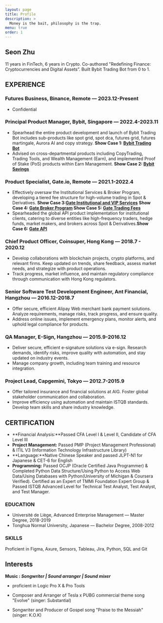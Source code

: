 ```yaml
---
layout: page
title: Profile
description: >
  Money is the bait, philosophy is the trap.
menu: true
order: 1
---
```


## Seon Zhu 

11 years in FinTech, 6 years in Crypto. Co-authored "Redefining Finance: Cryptocurrencies and Digital Assets”. Built Bybit Trading Bot from 0 to 1.

## **EXPERIENCE**

### **Futures Business, Binance, Remote — 2023.12-Present**

- Confidential

### **Principal Product Manager, Bybit, Singapore — 2022.4-2023.11**

- Spearhead the entire product development and launch of Bybit Trading Bot includes sub-products like spot grid, spot dca, futures grid, futures martingale, Aurora AI and copy strategy. **Show Case 1: [Bybit Trading Bot](https://www.bybit.com/en-US/tradingbot)**
- Advised on cross-departmental products including CopyTrading, Trading Tools, and Wealth Management (Earn), and implemented Proof of Stake (PoS) products within Earn Management. **Show Case 2: [Bybit Savings](https://www.bybit.com/en-US/earn/savings)**

### **Product Specialist, Gate.io, Remote — 2021.1-2022.4**

- Effectively oversaw the Institutional Services & Broker Program, developing a tiered fee structure for high-volume trading in Spot & Derivatives. **Show Case 3:[Gate Institutional and VIP Services](https://www.gate.io/institution)** **Show Case 4: [Gate Broker Program](https://www.gate.io/zh/broker_program) Show Case 5: [Gate Trading Fees](https://www.gate.io/zh/fee)**
- Spearheaded the global API product implementation for institutional clients, catering to diverse entities like high-frequency traders, hedge funds, market makers, and brokers across Spot & Derivatives.**Show Case 6: [Gate API](https://www.gate.io/gate-api)**

### **Chief Product Officer, Coinsuper, Hong Kong — 2018.7 - 2020.12**

- Develop collaborations with blockchain projects, crypto platforms, and relevant firms. Keep updated on trends, share feedback, assess market needs, and strategize with product operations.
- Track progress, market influence, and maintain regulatory compliance through communication with Hong Kong regulators.

### **Senior Software Test Development Engineer, Ant Financial, Hangzhou — 2016.12-2018.7**

- Offer secure, efficient Alipay Web merchant bank payment solutions. Analyze requirements, manage risks, track progress, and ensure quality.
- Address online issues, implement emergency plans, monitor alerts, and uphold legal compliance for products.

### **QA Manager, E-Sign, Hangzhou — 2015.9-2016.12**

- Deliver secure, efficient e-signature solutions via e-sign. Research demands, identify risks, improve quality with automation, and stay updated on industry events.
- Manage company growth, including team training and resource integration.

### **Project Lead, Capgemini, Tokyo — 2012.7-2015.9**

- Offer tailored insurance and financial solutions at AIG. Foster global stakeholder communication and collaboration.
- Improve efficiency using automation and maintain ISTQB standards. Develop team skills and share industry knowledge.

## CERTIFICATION

- **Financial Analysis:**Passed CFA Level I & Level II, Candidate of CFA Level III
- **Project Management:** Passed PMP (Project Management Professional) & ITIL V3 (Information Technology Infrastructure Library)
- **Language:**Native Chinese Speaker and passed JLPT-N1 for Japanese & CET-6 for English
- **Programming:** Passed OCJP (Oracle Certified Java Programmer) & Completed Python Data Structure/Using Python to Access Web Data/Using Databases with Python(University of Michigan & Coursera Verified). Certified as an Expert of TMMi Foundation Expert Group & Passed ISTQB Advanced Level for Technical Test Analyst, Test Analyst, and Test Manager.

### **EDUCATION**

- Université de Liège, Advanced Enterprise Management — Master Degree, 2018-2019
- Tonghua Normal University, Japanese — Bachelor Degree, 2008-2012

### **SKILLS**

Proficient in Figma, Axure, Sensors, Tableau, Jira, Python, SQL and Git

## Interests
**Music : _Songwriter | Sound arranger | Sound mixer_**

* proficient in Logic Pro X & Pro Tools 

* Composer and Arranger of Tesla x PUBG commercial theme song "Evolve" (singer: Substantial)

* Songwriter and Producer of Gospel song "Praise to the Messiah" (singer: K.O.K)
